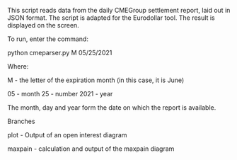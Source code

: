 This script reads data from the daily CMEGroup settlement report, laid out in JSON format. The script is adapted for the Eurodollar tool. The result is displayed on the screen.

To run, enter the command:

python cmeparser.py M 05/25/2021

Where:

M - the letter of the expiration month (in this case, it is June)

05 - month
25 - number
2021 - year

The month, day and year form the date on which the report is available.


Branches

plot - Output of an open interest diagram

maxpain - calculation and output of the maxpain diagram

